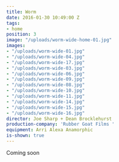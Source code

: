 ```yaml
---
title: Worm
date: 2016-01-30 10:49:00 Z
tags:
- home
position: 3
image: "/uploads/worm-wide-home-01.jpg"
images:
- "/uploads/worm-wide-01.jpg"
- "/uploads/worm-wide-04.jpg"
- "/uploads/worm-wide-17.jpg"
- "/uploads/worm-wide-03.jpg"
- "/uploads/worm-wide-06.jpg"
- "/uploads/worm-wide-09.jpg"
- "/uploads/worm-wide-08.jpg"
- "/uploads/worm-wide-10.jpg"
- "/uploads/worm-wide-11.jpg"
- "/uploads/worm-wide-14.jpg"
- "/uploads/worm-wide-15.jpg"
- "/uploads/worm-wide-16.jpg"
director: Joe Sharp + Dean Brocklehurst
production-company: 'Rubber Goat Films '
equipment: Arri Alexa Anamorphic
is-shown: true
---
```


Coming soon